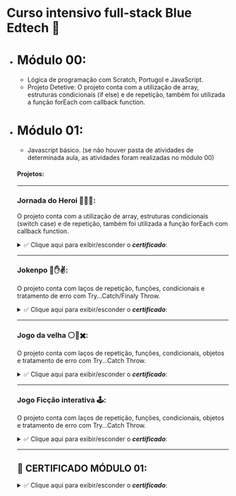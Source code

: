 # Curso intensivo full-stack Blue Edtech 💙

- # Módulo 00:
  * Lógica de programação com Scratch, Portugol e JavaScript.
  * Projeto Detetive: O projeto conta com a utilização de array, estruturas condicionais (if else) e de repetição, também foi utilizada a função forEach com callback function.
  
- # Módulo 01:
  * Javascript básico. (se não houver pasta de atividades de determinada aula, as atividades foram realizadas no módulo 00)
  #### Projetos:
   
  ***
   ### Jornada do Heroi :superhero::superhero_man::
   O projeto conta com a utilização de array, estruturas condicionais (switch case) e de repetição, também foi utilizada a função forEach com callback function.
   
   <details>
   <summary>✅ Clique aqui para exibir/esconder o <b><i>certificado</b></i>: </summary>
 
   ![image](https://user-images.githubusercontent.com/56365639/171666476-07fa5acc-7318-4bf7-823e-c036b975ce4d.png)
 
   </details>

  ***
  
   ### Jokenpo :facepunch::hand::v:: 
   O projeto conta com laços de repetição, funções, condicionais e tratamento de erro com Try...Catch/Finaly Throw.
  
   <details>
   <summary>✅ Clique aqui para exibir/esconder o <b><i>certificado</b></i>: </summary>
 
   ![image](https://user-images.githubusercontent.com/56365639/172929752-abc90d42-3518-4889-bfdf-0356348c5433.png)

   </details>
  
  ***
  
  
   ### Jogo da velha :white_circle::older_adult::heavy_multiplication_x:: 
   O projeto conta com laços de repetição, funções, condicionais, objetos e tratamento de erro com Try...Catch Throw.
  
  <details>
   <summary>✅ Clique aqui para exibir/esconder o <b><i>certificado</b></i>: </summary>
  
  ![image](https://user-images.githubusercontent.com/56365639/173703008-e832c216-acc6-4fbd-9f21-f3ddfb754242.png)
  
  </details>
  
  ***
  
  
   ### Jogo Ficção interativa 🕹: 
   O projeto conta com laços de repetição, funções, condicionais, objetos e tratamento de erro com Try...Catch Throw.
  
  <details>
   <summary>✅ Clique aqui para exibir/esconder o <b><i>certificado</b></i>: </summary>
  
  ![image](https://user-images.githubusercontent.com/56365639/175047322-d8bdebc6-051c-4204-bb13-cc6c889c9e24.png)
  
  </details>
  
  ***
  
  ## 💙 CERTIFICADO MÓDULO 01:
  
  <details>
   <summary>✅ Clique aqui para exibir/esconder o <b><i>certificado</b></i>: </summary>
  
  ![image](https://user-images.githubusercontent.com/56365639/175048082-c29eac0f-d519-4f1a-802e-11a04fc43c05.png)
  
  </details>
  
  
